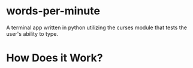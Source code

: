 # words-per-minute
A terminal app written in python utilizing the curses module that tests the user's ability to type. 

# How Does it Work?

